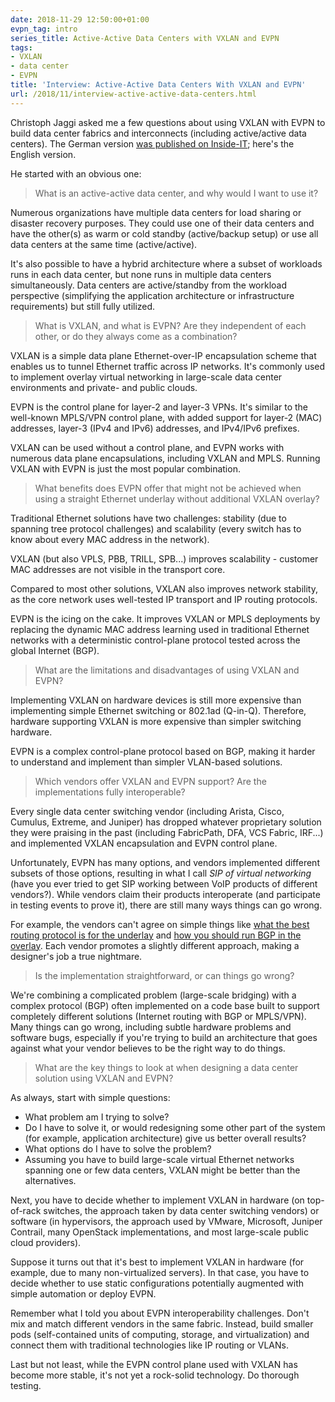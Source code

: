 ```yaml
---
date: 2018-11-29 12:50:00+01:00
evpn_tag: intro
series_title: Active-Active Data Centers with VXLAN and EVPN
tags:
- VXLAN
- data center
- EVPN
title: 'Interview: Active-Active Data Centers With VXLAN and EVPN'
url: /2018/11/interview-active-active-data-centers.html
---
```

Christoph Jaggi asked me a few questions about using VXLAN with EVPN to build data center fabrics and interconnects (including active/active data centers). The German version [was published on Inside-IT](https://www.inside-it.ch/articles/53019); here's the English version.

He started with an obvious one:

> What is an active-active data center, and why would I want to use it?

Numerous organizations have multiple data centers for load sharing or disaster recovery purposes. They could use one of their data centers and have the other(s) as warm or cold standby (active/backup setup) or use all data centers at the same time (active/active).
<!--more-->
It's also possible to have a hybrid architecture where a subset of workloads runs in each data center, but none runs in multiple data centers simultaneously. Data centers are active/standby from the workload perspective (simplifying the application architecture or infrastructure requirements) but still fully utilized.

> What is VXLAN, and what is EVPN? Are they independent of each other, or do they always come as a combination?

VXLAN is a simple data plane Ethernet-over-IP encapsulation scheme that enables us to tunnel Ethernet traffic across IP networks. It's commonly used to implement overlay virtual networking in large-scale data center environments and private- and public clouds.

EVPN is the control plane for layer-2 and layer-3 VPNs. It's similar to the well-known MPLS/VPN control plane, with added support for layer-2 (MAC) addresses, layer-3 (IPv4 and IPv6) addresses, and IPv4/IPv6 prefixes.

VXLAN can be used without a control plane, and EVPN works with numerous data plane encapsulations, including VXLAN and MPLS. Running VXLAN with EVPN is just the most popular combination.

> What benefits does EVPN offer that might not be achieved when using a straight Ethernet underlay without additional VXLAN overlay?

Traditional Ethernet solutions have two challenges: stability (due to spanning tree protocol challenges) and scalability (every switch has to know about every MAC address in the network).

VXLAN (but also VPLS, PBB, TRILL, SPB...) improves scalability - customer MAC addresses are not visible in the transport core.

Compared to most other solutions, VXLAN also improves network stability, as the core network uses well-tested IP transport and IP routing protocols.

EVPN is the icing on the cake. It improves VXLAN or MPLS deployments by replacing the dynamic MAC address learning used in traditional Ethernet networks with a deterministic control-plane protocol tested across the global Internet (BGP).

> What are the limitations and disadvantages of using VXLAN and EVPN?

Implementing VXLAN on hardware devices is still more expensive than implementing simple Ethernet switching or 802.1ad (Q-in-Q). Therefore, hardware supporting VXLAN is more expensive than simpler switching hardware.

EVPN is a complex control-plane protocol based on BGP, making it harder to understand and implement than simpler VLAN-based solutions.

> Which vendors offer VXLAN and EVPN support? Are the implementations fully interoperable?

Every single data center switching vendor (including Arista, Cisco, Cumulus, Extreme, and Juniper) has dropped whatever proprietary solution they were praising in the past (including FabricPath, DFA, VCS Fabric, IRF...) and implemented VXLAN encapsulation and EVPN control plane.

Unfortunately, EVPN has many options, and vendors implemented different subsets of those options, resulting in what I call _SIP of virtual networking_ (have you ever tried to get SIP working between VoIP products of different vendors?). While vendors claim their products interoperate (and participate in testing events to prove it), there are still many ways things can go wrong.

For example, the vendors can't agree on simple things like [what the best routing protocol is for the underlay](https://www.ipspace.net/Data_Center_BGP/BGP_Fabric_Routing_Protocol) and [how you should run BGP in the overlay](https://www.ipspace.net/Data_Center_BGP/BGP_in_EVPN-Based_Data_Center_Fabrics). Each vendor promotes a slightly different approach, making a designer's job a true nightmare.

> Is the implementation straightforward, or can things go wrong?

We're combining a complicated problem (large-scale bridging) with a complex protocol (BGP) often implemented on a code base built to support completely different solutions (Internet routing with BGP or MPLS/VPN). Many things can go wrong, including subtle hardware problems and software bugs, especially if you're trying to build an architecture that goes against what your vendor believes to be the right way to do things.

> What are the key things to look at when designing a data center solution using VXLAN and EVPN?

As always, start with simple questions:

-   What problem am I trying to solve?
-   Do I have to solve it, or would redesigning some other part of the system (for example, application architecture) give us better overall results?
-   What options do I have to solve the problem?
-   Assuming you have to build large-scale virtual Ethernet networks spanning one or few data centers, VXLAN might be better than the alternatives.

Next, you have to decide whether to implement VXLAN in hardware (on top-of-rack switches, the approach taken by data center switching vendors) or software (in hypervisors, the approach used by VMware, Microsoft, Juniper Contrail, many OpenStack implementations, and most large-scale public cloud providers).

Suppose it turns out that it's best to implement VXLAN in hardware (for example, due to many non-virtualized servers). In that case, you have to decide whether to use static configurations potentially augmented with simple automation or deploy EVPN.

Remember what I told you about EVPN interoperability challenges. Don't mix and match different vendors in the same fabric. Instead, build smaller pods (self-contained units of computing, storage, and virtualization) and connect them with traditional technologies like IP routing or VLANs.

Last but not least, while the EVPN control plane used with VXLAN has become more stable, it's not yet a rock-solid technology. Do thorough testing.
